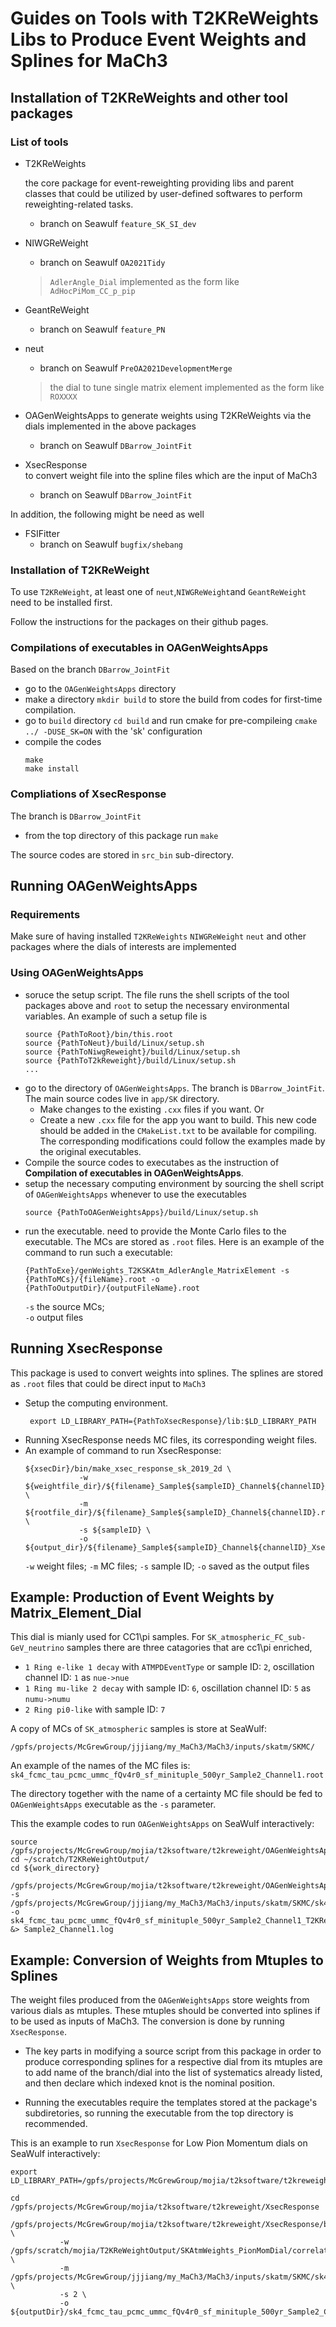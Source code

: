 # Guides on Tools with T2KReWeights Libs to Produce Event Weights and Splines for MaCh3

## Installation of T2KReWeights and other tool packages

### List of tools
- T2KReWeights 
 
    the core package for event-reweighting providing libs and parent classes that could be utilized by user-defined softwares to perform reweighting-related tasks.
    - branch on Seawulf `feature_SK_SI_dev`

- NIWGReWeight
    - branch on Seawulf `OA2021Tidy`
    > `AdlerAngle_Dial` implemented as the form like `AdHocPiMom_CC_p_pip`
- GeantReWeight
    - branch on Seawulf `feature_PN`
- neut
    - branch on Seawulf `PreOA2021DevelopmentMerge` 
    > the dial to tune single matrix element implemented as the form like `ROXXXX` 
- OAGenWeightsApps
    to generate weights using T2KReWeights via the dials implemented in the above packages
    - branch on Seawulf `DBarrow_JointFit`
- XsecResponse  
    to convert weight file into the spline files which are the input of MaCh3
    - branch on Seawulf `DBarrow_JointFit`
 
In addition, the following might be need as well
- FSIFitter
    - branch on Seawulf `bugfix/shebang`
    
### Installation of T2KReWeight
To use `T2KReWeight`, at least one of `neut`,`NIWGReWeight`and `GeantReWeight` need to be installed first.

Follow the instructions for the packages on their github pages.

### Compilations of executables in OAGenWeightsApps
Based on the branch `DBarrow_JointFit`
- go to the `OAGenWeightsApps` directory
- make a directory `mkdir build` to store the build from codes for first-time compilation.
- go to  `build` directory `cd build` and run cmake for pre-compileing `cmake ../ -DUSE_SK=ON` with the 'sk' configuration
- compile the codes 
    ```
    make 
    make install
    ```
### Compliations of XsecResponse
The branch is `DBarrow_JointFit`
- from the top directory of this package run `make`

The source codes are stored in `src_bin` sub-directory.

## Running OAGenWeightsApps
### Requirements
Make sure of having installed `T2KReWeights` `NIWGReWeight` `neut` and other packages where the dials of interests are implemented
### Using OAGenWeightsApps
- soruce the setup script. The file runs the shell scripts of the tool packages above and `root` to setup the necessary environmental variables. An example of such a setup file is
    ```
    source {PathToRoot}/bin/this.root
    source {PathToNeut}/build/Linux/setup.sh
    source {PathToNiwgReweight}/build/Linux/setup.sh
    source {PathToT2kReweight}/build/Linux/setup.sh
    ...
    ```
- go to the directory of `OAGenWeightsApps`. The branch is `DBarrow_JointFit`. The main source codes live in `app/SK` directory.
   - Make changes to the existing `.cxx` files if you want. Or
   - Create a new `.cxx` file for the app you want to build. This new code should be added in the `CMakeList.txt` to be available for compiling. The corresponding modifications could follow the examples made by the original executables.
-  Compile the source codes to executabes as the instruction of **Compilation of executables in OAGenWeightsApps**.
-  setup the necessary computing environment by sourcing the shell script of `OAGenWeightsApps` whenever to use the executables
    ```
    source {PathToOAGenWeightsApps}/build/Linux/setup.sh
    ```
- run the executable.
    need to provide the Monte Carlo files to the executable. The MCs are stored as `.root` files. Here is an example of the command to run such a executable:
    ```
    {PathToExe}/genWeights_T2KSKAtm_AdlerAngle_MatrixElement -s {PathToMCs}/{fileName}.root -o {PathToOutputDir}/{outputFileName}.root
    ```
    `-s` the source MCs;  
    `-o` output files

## Running XsecResponse
This package is used to convert weights into splines. The splines are stored as `.root` files that could be direct input to `MaCh3`
- Setup the computing environment.
    ```
     export LD_LIBRARY_PATH={PathToXsecResponse}/lib:$LD_LIBRARY_PATH
    ```
- Running XsecResponse needs MC files, its corresponding weight files.
- An example of command to run XsecResponse:
    ```
    ${xsecDir}/bin/make_xsec_response_sk_2019_2d \
                -w ${weightfile_dir}/${filename}_Sample${sampleID}_Channel${channelID}_T2KReWeight_Weights.root \
                -m ${rootfile_dir}/${filename}_Sample${sampleID}_Channel${channelID}.root \
                -s ${sampleID} \
                -o ${output_dir}/${filename}_Sample${sampleID}_Channel${channelID}_XsecResponse_Splines.root
    ```
    `-w` weight files;
    `-m` MC files;
    `-s` sample ID;
    `-o` saved as the output files

## Example: Production of Event Weights by Matrix_Element_Dial
This dial is mianly used for CC1\pi samples. For `SK_atmospheric_FC_sub-GeV_neutrino` samples there are three catagories that are cc1\pi enriched,
- `1 Ring e-like 1 decay` with `ATMPDEventType` or sample ID: `2`, oscillation channel ID: `1` as `nue->nue`
- `1 Ring mu-like 2 decay` with sample ID: `6`, oscillation channel ID: `5` as `numu->numu`
- `2 Ring pi0-like` with sample ID: `7`

A copy of MCs of `SK_atmospheric` samples is store at SeaWulf:
```
/gpfs/projects/McGrewGroup/jjjiang/my_MaCh3/MaCh3/inputs/skatm/SKMC/
```
An example of the names of the MC files is: `sk4_fcmc_tau_pcmc_ummc_fQv4r0_sf_minituple_500yr_Sample2_Channel1.root`

The directory together with the name of a certainty MC file should be fed to `OAGenWeightsApps` executable as the `-s` parameter.

This the example codes to run `OAGenWeightsApps` on SeaWulf interactively:
```
source /gpfs/projects/McGrewGroup/mojia/t2ksoftware/t2kreweight/OAGenWeightsApps/build/Linux/setup.sh
cd ~/scratch/T2KReWeightOutput/
cd ${work_directory}

/gpfs/projects/McGrewGroup/mojia/t2ksoftware/t2kreweight/OAGenWeightsApps/build/Linux/bin/genWeights_T2KSKAtm_AdlerAngle_MatrixElement -s /gpfs/projects/McGrewGroup/jjjiang/my_MaCh3/MaCh3/inputs/skatm/SKMC/sk4_fcmc_tau_pcmc_ummc_fQv4r0_sf_minituple_500yr_Sample2_Channel1.root -o sk4_fcmc_tau_pcmc_ummc_fQv4r0_sf_minituple_500yr_Sample2_Channel1_T2KReWeight_Weights.root &> Sample2_Channel1.log
```
## Example: Conversion of Weights from Mtuples to Splines
The weight files produced from the `OAGenWeightsApps` store weights from various dials as mtuples. These mtuples should be converted into splines if to be used as inputs of MaCh3. The conversion is done by running `XsecResponse`.

- The key parts in modifying a source script from this package in order to produce corresponding splines for a respective dial from its mtuples are to add name of the branch/dial into the list of systematics already listed, and then declare which indexed knot is the nominal position.

- Running the executables require the templates stored at the package's subdiretories, so running the executable from the top directory is recommended.

This is an example to run `XsecResponse` for Low Pion Momentum dials on SeaWulf interactively:
```
export LD_LIBRARY_PATH=/gpfs/projects/McGrewGroup/mojia/t2ksoftware/t2kreweight/XsecResponse/lib:$LD_LIBRARY_PATH

cd /gpfs/projects/McGrewGroup/mojia/t2ksoftware/t2kreweight/XsecResponse

/gpfs/projects/McGrewGroup/mojia/t2ksoftware/t2kreweight/XsecResponse/bin/make_xsec_response_sk_2019_2d_pionMom \
           -w /gpfs/scratch/mojia/T2KReWeightOutput/SKAtmWeights_PionMomDial/correlatedVar_7knots/sk4_fcmc_tau_pcmc_ummc_fQv4r0_sf_minituple_500yr_Sample2_Channel1_T2KReWeight_Weights.root \
           -m /gpfs/projects/McGrewGroup/jjjiang/my_MaCh3/MaCh3/inputs/skatm/SKMC/sk4_fcmc_tau_pcmc_ummc_fQv4r0_sf_minituple_500yr_Sample2_Channel1.root \
           -s 2 \
           -o ${outputDir}/sk4_fcmc_tau_pcmc_ummc_fQv4r0_sf_minituple_500yr_Sample2_Channel1_XsecResponse_Splines.root
```

